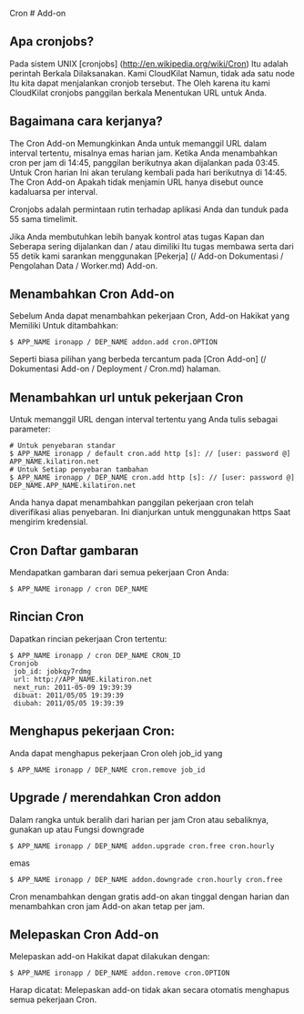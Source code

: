 Cron # Add-on

## Apa cronjobs?

Pada sistem UNIX [cronjobs] (http://en.wikipedia.org/wiki/Cron) Itu adalah perintah
Berkala Dilaksanakan. Kami CloudKilat Namun, tidak ada satu node Itu
kita dapat menjalankan cronjob tersebut. The Oleh karena itu kami CloudKilat cronjobs panggilan berkala
Menentukan URL untuk Anda.

## Bagaimana cara kerjanya?

The Cron Add-on Memungkinkan Anda untuk memanggil URL dalam interval tertentu, misalnya emas harian
jam. Ketika Anda menambahkan cron per jam di 14:45, panggilan berikutnya akan dijalankan pada
03:45. Untuk Cron harian Ini akan terulang kembali pada hari berikutnya di 14:45. The Cron
Add-on Apakah tidak menjamin URL hanya disebut ounce kadaluarsa per interval.

Cronjobs adalah permintaan rutin terhadap aplikasi Anda dan tunduk pada 55 sama
timelimit.

Jika Anda membutuhkan lebih banyak kontrol atas tugas Kapan dan Seberapa sering dijalankan dan / atau dimiliki
Itu tugas membawa serta dari 55 detik kami sarankan menggunakan
[Pekerja] (/ Add-on Dokumentasi / Pengolahan Data / Worker.md) Add-on.

## Menambahkan Cron Add-on

Sebelum Anda dapat menambahkan pekerjaan Cron, Add-on Hakikat yang Memiliki Untuk ditambahkan:

~~~
$ APP_NAME ironapp / DEP_NAME addon.add cron.OPTION
~~~

Seperti biasa pilihan yang berbeda tercantum pada [Cron Add-on] (/ Dokumentasi Add-on / Deployment / Cron.md) halaman.

## Menambahkan url untuk pekerjaan Cron

Untuk memanggil URL dengan interval tertentu yang Anda tulis sebagai parameter:

~~~
# Untuk penyebaran standar
$ APP_NAME ironapp / default cron.add http [s]: // [user: password @] APP_NAME.kilatiron.net
# Untuk Setiap penyebaran tambahan
$ APP_NAME ironapp / DEP_NAME cron.add http [s]: // [user: password @] DEP_NAME.APP_NAME.kilatiron.net
~~~

Anda hanya dapat menambahkan panggilan pekerjaan cron telah diverifikasi alias penyebaran. Ini
dianjurkan untuk menggunakan https Saat mengirim kredensial.

## Cron Daftar gambaran

Mendapatkan gambaran dari semua pekerjaan Cron Anda:

~~~
$ APP_NAME ironapp / cron DEP_NAME
~~~

## Rincian Cron

Dapatkan rincian pekerjaan Cron tertentu:

~~~
$ APP_NAME ironapp / cron DEP_NAME CRON_ID
Cronjob
 job_id: jobkqy7rdmg
 url: http://APP_NAME.kilatiron.net
 next_run: 2011-05-09 19:39:39
 dibuat: 2011/05/05 19:39:39
 diubah: 2011/05/05 19:39:39
~~~

## Menghapus pekerjaan Cron:

Anda dapat menghapus pekerjaan Cron oleh job_id yang

~~~
$ APP_NAME ironapp / DEP_NAME cron.remove job_id
~~~

## Upgrade / merendahkan Cron addon

Dalam rangka untuk beralih dari harian per jam Cron atau sebaliknya, gunakan up atau
Fungsi downgrade

~~~
$ APP_NAME ironapp / DEP_NAME addon.upgrade cron.free cron.hourly
~~~

emas

~~~
$ APP_NAME ironapp / DEP_NAME addon.downgrade cron.hourly cron.free
~~~

Cron menambahkan dengan gratis add-on akan tinggal dengan harian dan menambahkan cron
jam Add-on akan tetap per jam.

## Melepaskan Cron Add-on

Melepaskan add-on Hakikat dapat dilakukan dengan:

~~~
$ APP_NAME ironapp / DEP_NAME addon.remove cron.OPTION
~~~

Harap dicatat: Melepaskan add-on tidak akan secara otomatis menghapus semua pekerjaan Cron.
